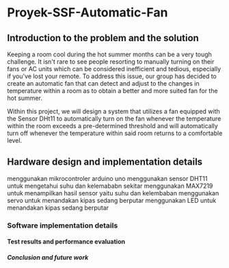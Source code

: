 # Proyek-SSF-Automatic-Fan

## Introduction to the problem and the solution

Keeping a room cool during the hot summer months can be a very tough challenge. It isn't rare to see people resorting to manually turning on their
fans or AC units which can be considered inefficient and tedious, especially if you've lost your remote. To address this issue, our group has decided to create
an automatic fan that can detect and adjust to the changes in temperature within a room as to obtain a better and more suited fan for the hot summer.

Within this project, we will design a system that utilizes a fan equipped with the Sensor DHt11 to automatically turn on the fan whenever the temperature
within the room exceeds a pre-determined threshold and will automatically turn off whenever the temperature within said room returns to a comfortable level.

## Hardware design and implementation details

menggunakan mikrocontroler arduino uno
menggunakan sensor DHT11 untuk mengetahui suhu dan kelemababn sekitar
menggunakan MAX7219 untuk menampilkan hasil sensor yaitu suhu dan kelembaban
menggunakan servo untuk menandakan kipas sedang berputar
menggunakan LED untuk menandakan kipas sedang berputar

### Software implementation details

#### Test results and performance evaluation

##### Conclusion and future work
